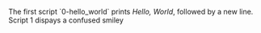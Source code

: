The first script \`0-hello\_world\` prints *Hello, World*, followed by a new line.
Script 1 dispays a confused smiley
